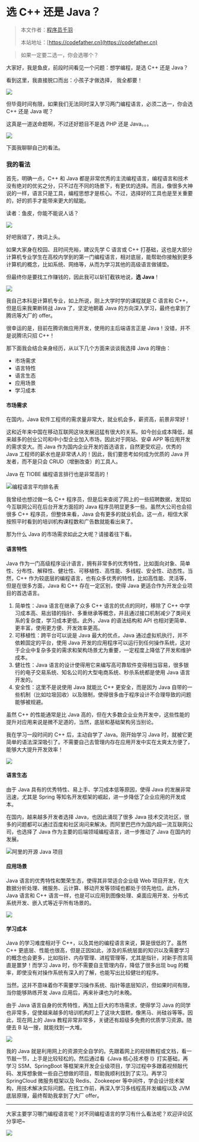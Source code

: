 # 选 C++ 还是 Java？

> 本文作者：[程序员千羽](https://yuyuanweb.feishu.cn/wiki/Abldw5WkjidySxkKxU2cQdAtnah)
>
> 本站地址：[https://codefather.cn](https://codefather.cn)

> 如果一定要二选一，你会选哪个？

大家好，我是鱼皮，前段时间看见一个问题：想学编程，是选 C++ 还是 Java？

看到这里，我直接脱口而出：小孩子才做选择， 我全都要！

![](https://pic.yupi.icu/5563/202311051514223.png)

但毕竟时间有限，如果我们无法同时深入学习两门编程语言，必须二选一，你会选 C++ 还是 Java 呢？

这真是一道送命题啊，不过还好题目不是选 PHP 还是 Java。。。

![](https://pic.yupi.icu/5563/202311051514748.jpeg)

下面我聊聊自己的看法。

### 我的看法

首先，明确一点，C++ 和 Java 都是非常优秀的主流编程语言，编程语言和技术没有绝对的优劣之分，只不过在不同的场景下，有更优的选择。而且，像很多大神说的一样，语言只是工具，编程思想才是核心。不过，选择好的工具也是至关重要的，好的抓手才能带来更大的赋能。

读者：鱼皮，你能不能说人话？

![](https://pic.yupi.icu/5563/202311051514751.png)

好吧我错了，拽词上头。

如果大家身在校园、且时间充裕，建议先学 C 语言或 C++ 打基础，这也是大部分计算机专业学生在高校内学到的第一门编程语言，相对底层，能帮助你接触到更多计算机的概念，比如系统、网络等，从而为学习其他的高级语言做铺垫。

但最终你是要找工作赚钱的，因此我可以斩钉截铁地说，**选 Java**！

![](https://pic.yupi.icu/5563/202311051514943.png)

我自己本科是计算机专业，如上所说，刚上大学时学的课程就是 C 语言和 C++，但是后来我果断转战 Java 了，坚定地朝着 Java 的方向深入学习，最终也拿到了腾讯等大厂的 offer。

很幸运的是，目前在腾讯做应用开发，使用的主后端语言正是 Java！没错，并不是说腾讯只招 C++！

那下面我会结合亲身经历，从以下几个方面来谈谈我选择 Java 的理由：

- 市场需求
- 语言特性
- 语言生态
- 应用场景
- 学习成本

#### 市场需求

在国内，Java 软件工程师的需求量非常大，就业机会多，薪资高，前景非常好！

这和近年来中国在移动互联网这块发展迅猛有很大的关系。如今创业成本降低，越来越多的创业公司和中小型企业加入市场，因此对于网站、安卓 APP 等应用开发的需求变大。而 Java 作为国内企业开发的首选语言，自然更受欢迎，优秀的 Java 工程师的薪水也是非常诱人的！因此，我们要思考如何成为优质的 Java 开发者，而不是只会 CRUD（增删改查）的工具人。

Java 在 TIOBE 编程语言排行也是非常高的！

![](https://pic.yupi.icu/5563/202311051514744.png)编程语言平均排名表

我曾经也想过做一名 C++ 程序员，但是后来查阅了网上的一些招聘数据，发现如今互联网公司在后台开发方面招的 Java 程序员明显更多一些。虽然大公司也会招很多 C++ 程序员，但整体来看，Java 会有更多的就业机会。这一点，相信大家按照平时看到的培训机构课程数和广告数就能看出来了。

那为什么 Java 的市场需求如此之大呢？请接着往下看。

#### 语言特性

Java 作为一门高级程序设计语言，拥有非常多的优秀特性，比如面向对象、简单性、分布性、解释性、健壮性、可移植性、高性能、多线程、安全性、动态性。当然，C++ 作为较底层的编程语言，也有众多优秀的特性，比如高性能、灵活等，但是在很多方面，Java 和 C++ 存在一定区别，使得 Java 更适合作为开发企业项目的首选语言。

1. 简单性：Java 语言在继承了众多 C++ 语言的优点的同时，移除了 C++ 中学习成本高、易出错的指针、多重继承等概念，并且通过接口机制减少了类间关系的复杂度，学习成本更低。此外，Java 的语法结构和 API 也相对更简单、更丰富，使用更方便、开发效率更高。
2. 可移植性：跨平台可以说是 Java 最大的优点，Java 通过虚拟机执行，并不依赖固定的平台，使用 Java 开发的应用程序可以运行到任何操作系统，这对于企业中复杂多变的需求和架构场景尤为重要，一定程度上降低了开发和维护成本。
3. 健壮性：Java 语言的设计使得用它来编写高可靠软件变得相当容易，很多银行的电子交易系统、知名公司的大型电商系统、秒杀系统都是使用 Java 语言开发的。
4. 安全性：这里不是说使用 Java 就能比 C++ 更安全，而是因为 Java 自带的一些机制（比如垃圾回收）以及限制，使得很多由于程序设计不合理导致的问题能够被规避。

虽然 C++ 的性能通常是比 Java 高的，但在大多数企业业务开发中，这些性能的提升对应用来说是微不足道的，当然，底层和基础架构另当别论。

我在学习一段时间的 C++ 后，主动自学了 Java。刚开始学习 Java 时，就被它更简单的语法深深吸引了。不需要自己去管理内存在应用开发中实在太爽太方便了，能够大大提升开发效率！

![](https://pic.yupi.icu/5563/202311051514254.png)

#### 语言生态

由于 Java 具有的优秀特性、易上手、学习成本低等原因，使得 Java 的发展非常迅速，尤其是 Spring 等知名开发框架的崛起，进一步降低了企业应用的开发成本。

在国内，越来越多开发者选择 Java，也因此涌现了很多 Java 技术交流社区，很多的问题都可以通过百度和社区询问来解决。而阿里巴巴作为国内超一流互联网公司，也选择了 Java 作为主要的后端领域编程语言，进一步推动了 Java 在国内的发展。

![](https://pic.yupi.icu/5563/202311051514211.png)阿里的开源 Java 项目

#### 应用场景

Java 语言的优秀特性和繁荣生态，使得其非常适合企业级 Web 项目开发，在大数据分析处理、微服务、云计算、移动开发等领域也都处于领先地位。此外，Java 语言和 C++ 语言一样，也是可以应用到图像处理、桌面应用开发、分布式系统开发、嵌入式等近乎所有场景的。

![](https://pic.yupi.icu/5563/202311051514471.png)

#### 学习成本

Java 的学习难度相对于 C++，以及其他的编程语言来说，算是很低的了。虽然 C++ 更底层、性能也很高，但是正因如此，涉及的系统层面的知识以及需要学习的概念也会更多，比如指针、内存管理、进程管理等，尤其是指针，对新手而言简直是噩梦！而学习 Java 时，你不需要自主管理内存，降低了很多出现 bug 的概率，即使没有对操作系统有深入的了解，也能写出比较健壮的程序。

当然，这并不意味着你不需要学习操作系统、指针等底层知识，但如果时间有限，当你能够熟练开发 Java 应用后，再来补课也为时未晚。

由于 Java 语言自身的优秀特性，再加上巨大的市场需求，使得学习 Java 的同学也非常多，促使越来越多的培训机构盯上了这块大蛋糕，像黑马、尚硅谷等等。因此，现在网上的 Java 教程非常非常多，关键还有超级多免费的优质学习资源。随便去 B 站一搜，就能找到一大堆。

![](https://pic.yupi.icu/5563/202311051514993.png)

我的 Java 就是利用网上的资源完全自学的。先跟着网上的视频教程或文档，看一节敲一节，上手是比较轻松的。然后通过看《Java 核心技术卷 I》打实基础，再学习 SSM、SpringBoot 等框架来开发企业级项目，学习过程中多跟着视频敲代码、发挥想象做一些自己想做的项目，帮助我顺利找到了实习。再学习 SpringCloud 微服务框架以及 Redis、Zookeeper 等中间件，学会设计技术架构，用技术解决实际问题。在找工作前，再深入学习多线程高并发编程以及 JVM 底层原理，最终帮助我拿到了大厂 offer。



------



大家主要学习哪门编程语言呢？对不同编程语言的学习有什么看法呢？欢迎评论区分享吧~

![](https://pic.yupi.icu/5563/202311051514737.png)